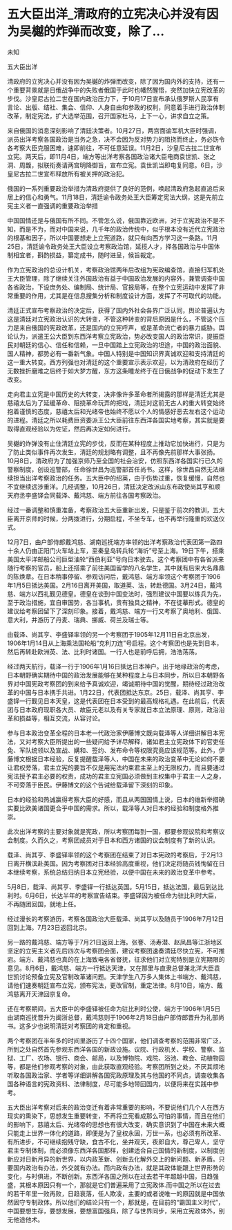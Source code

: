# 五大臣出洋_清政府的立宪决心并没有因为吴樾的炸弹而改变，除了...

未知

五大臣出洋

清政府的立宪决心并没有因为吴樾的炸弹而改变，除了因为国内外的支持，还有一个重要背景就是日俄战争中的失败者俄国于此时也幡然醒悟，突然加快立宪改革的步伐。沙皇尼古拉二世在国内政治压力下，于10月17日宣布承认俄罗斯人民享有言论、出版、结社、集会、信仰、人身自由和参政的权利，同意着手进行政治体制改革，制定宪法，扩大选举范围，召开国家杜马，上下一心，讲求自立之策。

来自俄国的消息深刻影响了清廷决策者。10月27日，两宫面谕军机大臣时强调，派员出洋考察各国政治是当务之急，决不会因为反对势力的阻挠而终止，务必饬令各考察大臣克服困难，速即前往，不可任意延误。11月2日，沙皇尼古拉二世宣布立宪。两天后，即11月4日，端方等出洋考察各国政治诸大臣电商袁世凯、张之洞、周馥，拟联衔奏请两宫明降御旨，宣布立宪。袁世凯当即电复同意。6日，沙皇尼古拉二世宣布释放所有被关押的政治犯。

俄国的一系列重要政治举措为清政府提供了良好的范例，唤起清政府急起直追后来居上的信心和勇气。11月18日，清廷谕令政务处王大臣筹定宪法大纲，这是先前立宪主义者一直强调的重要政治举措

中国国情还是与俄国有所不同。不管怎么说，俄国靠近欧洲，对于立宪政治不是不知，而是不为，而对中国来说，几千年的政治传统中，似乎根本没有近代立宪政治的根基和因子，所以中国要想走上立宪道路，就只有向西方学习这一条路。11月25日，清廷谕令政务处王大臣设立考察政治馆，延揽人才，择各国政治与中国体制相宜者，斟酌损益，纂定成书，随时进呈，候旨裁定。

作为立宪政治的总设计机关，考察政治馆两年后改组为宪政编查馆，直接归军机处王大臣管理，除了继续关注外国政治有益于中国政治发展的内容外，兼管调查中国各省政治，下设庶务处、编制局、统计局、官报局等，在整个立宪运动中发挥了非常重要的作用，尤其是在信息搜集分析和制度设计方面，发挥了不可取代的功能。

清廷正式宣布考察政治的决定后，获得了国内外社会各界广泛认同，舆论普遍认为这是清廷对立宪政治认识的大转变，不管这种转变的背后原因是什么，不管这个压力是来自俄国的宪政改革，还是国内的立宪呼声，或是革命流亡者的暴力威胁。舆论认为，派遣王公大臣到东西洋考察立宪政治，势必改变国人的政治常识，提振臣民对朝廷的信心、信任和信赖，一旦中国踏上立宪政治的坦途，中国的政治面貌、国人精神，都势必有一番新气象。中国人特别是中国知识界真诚欢迎和支持清廷的这一重大转变。西方列强也对清廷的这个重要宣示表示欢迎，以为清政府在经历了无数挫折磨难之后终于如大梦方醒，东方这条睡龙终于在日俄战争的促动下发生了改变。

走向君主立宪是中国历史的大转变，决非像许多革命者所揭露的那样是清廷尤其是慈禧太后为了延缓革命、阻挠革命玩弄的把戏，清廷对这前无古人的重大转变始终抱着谨慎的态度，慈禧太后和光绪帝也始终不愿以个人的情感好恶去左右这个运动的进程。清廷之所以耗费巨资委派王公大臣前往东西洋各国实地考察，其实就是要取得直观经验以为佐证，然后再决定如何进行。

吴樾的炸弹没有止住清廷立宪的步伐，反而在某种程度上推动它加快进行，只是为了防止类似事件再次发生，清廷的规划略有调整，且不再像先前那样大事张扬。10月8日，清政府为了加强京师乃至全国的社会治安，仿照东西洋各国实行已久的警察制度，创设巡警部，任命徐世昌为巡警部首任尚书。这样，徐世昌自然无法继续担当出洋考察政治的任务。五大臣中的绍英，由于伤势过重，恢复缓慢，自然也不宜继续远涉重洋。几经调整，10月26日，清廷决定改派山东布政使尚其亨和顺天府丞李盛铎会同载泽、戴鸿慈、端方前往各国考察政治。

经过一番调整和慎重准备，考察政治五大臣重新出发，只是鉴于前次的教训，五大臣离开京师的时候，分两拨进行，分期启程，不坐专车，也不再举行隆重的欢送仪式。

12月7日，由户部侍郎戴鸿慈、湖南巡抚端方率领的出洋考察政治代表团第一路四十余人仍由正阳门火车站上车，至秦皇岛转兵轮“海圻”号至上海。19日下午，搭乘美国太平洋邮船公司巨型油轮“西伯利亚”号向日本驶去。这个考察团中有各省派来随行考察的官员，船上还搭乘了前往美国留学的八名学生，其中就有后来大名鼎鼎的陈焕章。在日本稍事停留、参观访问后，戴鸿慈、端方率领这个考察团于1906年1月5日抵达美国。2月16日离开美国，取道英、法，转赴德国。3月24日，戴鸿慈、端方以西礼觐见德皇。德皇在谈到中国变法时，强烈建议中国要以练兵为先，至于政治措施，宜自审国势，各当事机，贵有独具之精神，不在徒摹形式。德皇的建议给考察团留下了深刻印象。接着，戴鸿慈、端方一行又考察了奥地利、俄国、意大利，并游历了丹麦、瑞典、挪威、荷兰及瑞士等。

由载泽、尚其亨、李盛铎率领的另一个考察团于1905年12月11日自北京出发，1906年1月14日从上海乘法国轮船“克利刀连”号启程。这个考察团也是先到日本，然后再转赴欧洲英、法、比利时诸国。一行人也是前呼后拥，浩浩荡荡。

经过两天航行，载泽一行于1906年1月16日抵达日本神户。出于地缘政治的考虑，日本朝野确实期待中国的政治发展能够在某种程度上与日本同步，所以日本朝野各界对中国宪政考察团的到来给予真诚欢迎，竭诚期待中国的觉醒，期待经过政治改革的中国与日本携手共进。1月22日，代表团抵达东京。25日，载泽、尚其亨、李盛铎一行觐见日本天皇，这是代表团在日本受到的最高规格礼遇。在此前后，代表团与日本政府现职各大员、故臣元老以及有关专家就日本立法原理、原则，政治沿革和损益等，相互交流，从容讨论。

参与日本政治变革全程的日本老一代政治家伊藤博文既向载泽等人详细讲解日本宪法，又对考察大臣所提出的一些疑问给予详尽解释，诸如君主立宪政体下的官吏任免、军队统领以及宣战、媾和、签约、发布命令等权限究竟应该规范等。此外，伊藤博文根据日本经验，反复提醒载泽等人，中国在未来的政治变革中无论如何不要让君权旁落，君主立宪的要旨不仅是用宪法约束君主至上的无限权力，而且要通过宪法授予君主必要的权责，成功的君主立宪国必须做到主权集中于君主一人之身，不可旁落于臣民。伊藤博文的这个告诫给载泽留下深刻的印象。

日本的经验和热诚赢得考察大臣的好感，而且从两国国情上说，日本的维新举措确实要比欧美诸国更合乎中国的需求。所以，载泽等人对日本的经验和制度格外推崇。

此次出洋考察的主要对象就是宪政，所以考察团每到一国，都要参观议院和考察议会制度。久而久之，考察团成员对于日本和西方诸国的议会制度有了新的认识。

载泽、尚其亨、李盛铎率领的这个考察团在结束了对日本宪政的考察后，于2月13日离开横滨赴美国。因为考察团对日本经验高度重视，他们决定将随员钱恂留在日本继续考察，系统总结归纳日本立宪经验，以便中国在未来的政治变革中参考。

5月8日，载泽、尚其亨、李盛铎一行抵达英国。5月15日，抵达法国，最后到达比利时。6月6日，长达半年的考察宣告结束。李盛铎因为被任命为驻比利时大臣，不再随团回国，就地上任。

经过漫长的考察游历，考察各国政治大臣载泽、尚其亨以及随员于1906年7月12日回到上海。7月23日返回北京。

另一路的戴鸿慈、端方等于7月21日返回上海。张謇、汤寿潜、赵凤昌等江浙地区坚定的立宪主义者先后四次与考察团会面，建议考察团速奏清廷尽快立宪，不可推宕。端方、戴鸿慈也真的在上海致电各省督抚，征求他们对立宪特别是立宪期限的意见。8月6日，戴鸿慈、端方一行抵达天津，又在那里与直隶总督兼北洋大臣袁世凯讨论预备立宪及官制改革诸问题。天津学生八万多人集体上书端方、戴鸿慈，请他们速奏朝廷宣布立宪，颁布宪法，更改官制，重定法律。8月10日，端方、戴鸿慈离开天津回京复命。

还在考察期间，五大臣中的李盛铎被任命为驻比利时公使，端方于1906年1月5日由湖南巡抚晋升为闽浙总督，戴鸿慈则于1906年2月18日由户部侍郎晋升为礼部尚书。这多少也说明清廷对考察团的肯定和重视。

两个考察团在半年多的时间里游历了十四个国家，他们调查考察的范围非常广泛，所到之处自然首先参观东西洋各国的新政设施。议院、行政机关、学校、警察、监狱、工厂、农场、银行、商会、邮局，以及博物院、戏院、浴池、教会、动植物园等，都是他们参观考察的对象，由此获取直观经验。考察团所到之处，不厌其烦地听取各国政治家、学者等详细讲解各国宪政原理及其与他国的不同点，调查收集各国各种语言的宪政资料、法律制度，尽可能多地带回国内，以便将来在实践中参考。

五大臣出洋考察对后来的政治变迁有着非常重要的影响，不要说他们几个人在西方现实的熏染下，思想发生重要转变，不再将立宪看成那么可怕的事情，而且在他们的影响下，慈禧太后、光绪帝的思想也有很大改变，确实意识到了中国在未来大概只能走上世界一体化的道路，即便是为了皇权永固，万世一系，也必须有所改革、有所进步，不可继续抱残守缺，食古不化，坐井观天，夜郎自大，尊己卑人，坚守君主专制体制，而必须像东西洋各国那样，创建适合自己国情的新制度，以制度创新应对日新月异的新世界，以内政革新、创新去化解外交上的新问题、新矛盾。只要国内政治有办法，外交就有办法。而内政有办法，就是其政体能跟上世界形势的变化，与时俱进，不断创新。东西洋各国之所以在过去若干年超越中国，日趋强盛，其根本原因只有一个，那就是它们普遍采用了立宪政体.而中国之所以在过去的若干年里一败再败，日趋衰落，任人欺凌，主要的或者说唯一的原因就是中国依然固守专制政体。所以他们的结论只有一个，那就是，在目前的“霸国主义时代”，中国要想生存，要想发展，要想富国强兵，除了与世界同步，采用立宪政体外，别无他途他术。